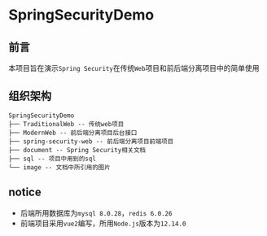# SpringSecurityDemo

## 前言

本项目旨在演示`Spring Security`在传统`Web`项目和前后端分离项目中的简单使用

## 组织架构

```
SpringSecurityDemo
├── TraditionalWeb -- 传统web项目
├── ModernWeb -- 前后端分离项目后台接口
├── spring-security-web -- 前后端分离项目前端项目
├── document -- Spring Security相关文档
├── sql -- 项目中用到的sql
└── image -- 文档中所引用的图片
```

## notice

* 后端所用数据库为`mysql 8.0.28`，`redis 6.0.26`
* 前端项目采用`vue2`编写，所用`Node.js`版本为`12.14.0`